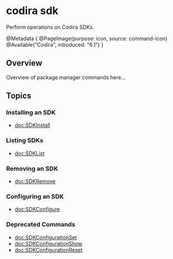# codira sdk

Perform operations on Codira SDKs.

@Metadata {
    @PageImage(purpose: icon, source: command-icon)
    @Available("Codira", introduced: "6.1")
}

## Overview

Overview of package manager commands here...

<!-- reference content for the CLI commands `codira package ...` -->

## Topics 

### Installing an SDK
- <doc:SDKInstall>

### Listing SDKs
- <doc:SDKList>

### Removing an SDK
- <doc:SDKRemove>

### Configuring an SDK
- <doc:SDKConfigure>

### Deprecated Commands
- <doc:SDKConfigurationSet>
- <doc:SDKConfigurationShow>
- <doc:SDKConfigurationReset>

